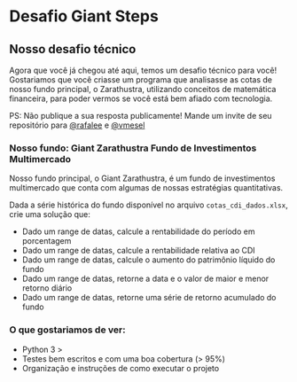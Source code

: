 # Desafio Giant Steps
## Nosso desafio técnico

Agora que você já chegou até aqui, temos um desafio técnico para você!
Gostariamos que você criasse um programa que analisasse as cotas de nosso fundo principal, o Zarathustra, utilizando conceitos de matemática financeira, para poder vermos se você está bem afiado com tecnologia.

PS: Não publique a sua resposta publicamente! Mande um invite de seu repositório para [@rafalee](https://github.com/rafalee) e [@vmesel](https://github.com/vmesel)

### Nosso fundo: Giant Zarathustra Fundo de Investimentos Multimercado

Nosso fundo principal, o Giant Zarathustra, é um fundo de investimentos multimercado que conta 
com algumas de nossas estratégias quantitativas.

Dada a série histórica do fundo disponível no arquivo `cotas_cdi_dados.xlsx`, crie uma solução que:

 - Dado um range de datas, calcule a rentabilidade do período em porcentagem
 - Dado um range de datas, calcule a rentabilidade relativa ao CDI
 - Dado um range de datas, calcule o aumento do patrimônio líquido do fundo
 - Dado um range de datas, retorne a data e o valor de maior e menor retorno diário
 - Dado um range de datas, retorne uma série de retorno acumulado do fundo

### O que gostariamos de ver:

- Python 3 >
- Testes bem escritos e com uma boa cobertura (> 95%)
- Organização e instruções de como executar o projeto
